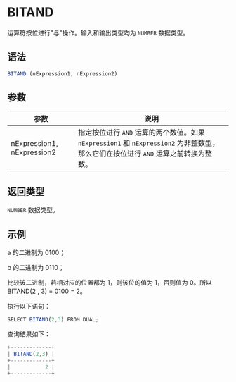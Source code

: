 BITAND 
===========================



运算符按位进行"与"操作。输入和输出类型均为 `NUMBER` 数据类型。

语法 
--------------

```javascript
BITAND (nExpression1, nExpression2)
```



参数 
--------------



|             参数             |                                            说明                                            |
|----------------------------|------------------------------------------------------------------------------------------|
| nExpression1, nExpression2 | 指定按位进行 `AND` 运算的两个数值。如果 `nExpression1` 和 `nExpression2` 为非整数型，那么它们在按位进行 `AND` 运算之前转换为整数。 |



返回类型 
----------------

`NUMBER` 数据类型。

示例 
--------------

a 的二进制为 0100；

b 的二进制为 0110；

比较该二进制，若相对应的位置都为 1，则该位的值为 1，否则值为 0。所以 BITAND(2 , 3) = 0100 = 2。

执行以下语句：

```javascript
SELECT BITAND(2,3) FROM DUAL;
```



查询结果如下：

```javascript
+-------------+
| BITAND(2,3) |
+-------------+
|           2 |
+-------------+
```


